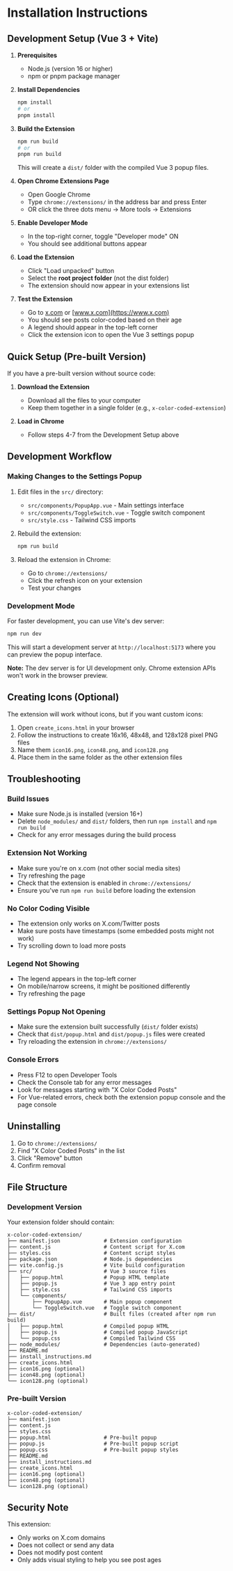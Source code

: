 # Installation Instructions

## Development Setup (Vue 3 + Vite)

1. **Prerequisites**
   - Node.js (version 16 or higher)
   - npm or pnpm package manager

2. **Install Dependencies**
   ```bash
   npm install
   # or
   pnpm install
   ```

3. **Build the Extension**
   ```bash
   npm run build
   # or
   pnpm run build
   ```
   This will create a `dist/` folder with the compiled Vue 3 popup files.

4. **Open Chrome Extensions Page**
   - Open Google Chrome
   - Type `chrome://extensions/` in the address bar and press Enter
   - OR click the three dots menu → More tools → Extensions

5. **Enable Developer Mode**
   - In the top-right corner, toggle "Developer mode" ON
   - You should see additional buttons appear

6. **Load the Extension**
   - Click "Load unpacked" button
   - Select the **root project folder** (not the dist folder)
   - The extension should now appear in your extensions list

7. **Test the Extension**
   - Go to [x.com](https://x.com) or [www.x.com](https://www.x.com)
   - You should see posts color-coded based on their age
   - A legend should appear in the top-left corner
   - Click the extension icon to open the Vue 3 settings popup

## Quick Setup (Pre-built Version)

If you have a pre-built version without source code:

1. **Download the Extension**
   - Download all the files to your computer
   - Keep them together in a single folder (e.g., `x-color-coded-extension`)

2. **Load in Chrome**
   - Follow steps 4-7 from the Development Setup above

## Development Workflow

### Making Changes to the Settings Popup
1. Edit files in the `src/` directory:
   - `src/components/PopupApp.vue` - Main settings interface
   - `src/components/ToggleSwitch.vue` - Toggle switch component
   - `src/style.css` - Tailwind CSS imports

2. Rebuild the extension:
   ```bash
   npm run build
   ```

3. Reload the extension in Chrome:
   - Go to `chrome://extensions/`
   - Click the refresh icon on your extension
   - Test your changes

### Development Mode
For faster development, you can use Vite's dev server:
```bash
npm run dev
```
This will start a development server at `http://localhost:5173` where you can preview the popup interface.

**Note:** The dev server is for UI development only. Chrome extension APIs won't work in the browser preview.

## Creating Icons (Optional)

The extension will work without icons, but if you want custom icons:

1. Open `create_icons.html` in your browser
2. Follow the instructions to create 16x16, 48x48, and 128x128 pixel PNG files
3. Name them `icon16.png`, `icon48.png`, and `icon128.png`
4. Place them in the same folder as the other extension files

## Troubleshooting

### Build Issues
- Make sure Node.js is installed (version 16+)
- Delete `node_modules/` and `dist/` folders, then run `npm install` and `npm run build`
- Check for any error messages during the build process

### Extension Not Working
- Make sure you're on x.com (not other social media sites)
- Try refreshing the page
- Check that the extension is enabled in `chrome://extensions/`
- Ensure you've run `npm run build` before loading the extension

### No Color Coding Visible
- The extension only works on X.com/Twitter posts
- Make sure posts have timestamps (some embedded posts might not work)
- Try scrolling down to load more posts

### Legend Not Showing
- The legend appears in the top-left corner
- On mobile/narrow screens, it might be positioned differently
- Try refreshing the page

### Settings Popup Not Opening
- Make sure the extension built successfully (`dist/` folder exists)
- Check that `dist/popup.html` and `dist/popup.js` files were created
- Try reloading the extension in `chrome://extensions/`

### Console Errors
- Press F12 to open Developer Tools
- Check the Console tab for any error messages
- Look for messages starting with "X Color Coded Posts"
- For Vue-related errors, check both the extension popup console and the page console

## Uninstalling

1. Go to `chrome://extensions/`
2. Find "X Color Coded Posts" in the list
3. Click "Remove" button
4. Confirm removal

## File Structure

### Development Version
Your extension folder should contain:
```
x-color-coded-extension/
├── manifest.json              # Extension configuration
├── content.js                 # Content script for X.com
├── styles.css                 # Content script styles
├── package.json               # Node.js dependencies
├── vite.config.js             # Vite build configuration
├── src/                       # Vue 3 source files
│   ├── popup.html             # Popup HTML template
│   ├── popup.js               # Vue 3 app entry point
│   ├── style.css              # Tailwind CSS imports
│   └── components/
│       ├── PopupApp.vue       # Main popup component
│       └── ToggleSwitch.vue   # Toggle switch component
├── dist/                      # Built files (created after npm run build)
│   ├── popup.html             # Compiled popup HTML
│   ├── popup.js               # Compiled popup JavaScript
│   └── popup.css              # Compiled Tailwind CSS
├── node_modules/              # Dependencies (auto-generated)
├── README.md
├── install_instructions.md
├── create_icons.html
├── icon16.png (optional)
├── icon48.png (optional)
└── icon128.png (optional)
```

### Pre-built Version
```
x-color-coded-extension/
├── manifest.json
├── content.js
├── styles.css
├── popup.html                 # Pre-built popup
├── popup.js                   # Pre-built popup script
├── popup.css                  # Pre-built popup styles
├── README.md
├── install_instructions.md
├── create_icons.html
├── icon16.png (optional)
├── icon48.png (optional)
└── icon128.png (optional)
```

## Security Note

This extension:
- Only works on X.com domains
- Does not collect or send any data
- Does not modify post content
- Only adds visual styling to help you see post ages 
